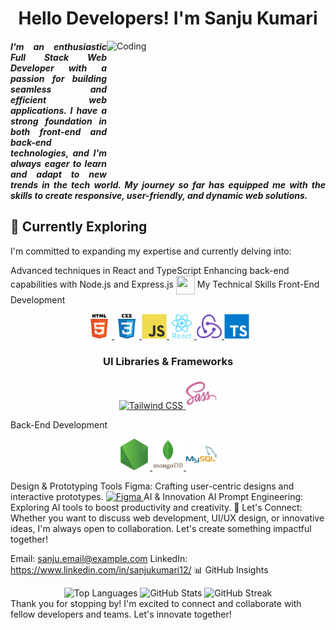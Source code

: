 <h1 align="center">Hello Developers! I'm Sanju Kumari</h1> <img align="right" height="205" alt="Coding" width="350" src="https://user-images.githubusercontent.com/74038190/221352975-94759904-aa4c-4032-a8ab-b546efb9c478.gif" /> <h5 align="justify">I'm an enthusiastic Full Stack Web Developer with a passion for building seamless and efficient web applications. I have a strong foundation in both front-end and back-end technologies, and I'm always eager to learn and adapt to new trends in the tech world. My journey so far has equipped me with the skills to create responsive, user-friendly, and dynamic web solutions.</h5>
<h2>🌱 Currently Exploring</h2>
I'm committed to expanding my expertise and currently delving into:

Advanced techniques in React and TypeScript
Enhancing back-end capabilities with Node.js and Express.js
<img src="https://user-images.githubusercontent.com/74038190/212284087-bbe7e430-757e-4901-90bf-4cd2ce3e1852.gif" width="30" height="30" align="center"/> My Technical Skills
Front-End Development
<p align="center"> <a href="https://www.w3.org/html/" rel="noreferrer"> <img src="https://raw.githubusercontent.com/devicons/devicon/master/icons/html5/html5-original-wordmark.svg" alt="HTML5" width="40" height="40"/> </a> <a href="https://developer.mozilla.org/en-US/docs/Web/CSS" rel="noreferrer"> <img src="https://raw.githubusercontent.com/devicons/devicon/master/icons/css3/css3-original-wordmark.svg" alt="CSS3" width="40" height="40"/> </a> <a href="https://developer.mozilla.org/en-US/docs/Web/JavaScript" rel="noreferrer"> <img src="https://raw.githubusercontent.com/devicons/devicon/master/icons/javascript/javascript-original.svg" alt="JavaScript" width="40" height="40"/> </a> <a href="https://reactjs.org/" rel="noreferrer"> <img src="https://raw.githubusercontent.com/devicons/devicon/master/icons/react/react-original-wordmark.svg" alt="React" width="40" height="40"/> </a> <a href="https://redux.js.org" rel="noreferrer"> <img src="https://raw.githubusercontent.com/devicons/devicon/master/icons/redux/redux-original.svg" alt="Redux" width="40" height="40"/> </a> <a href="https://www.typescriptlang.org/" rel="noreferrer"> <img src="https://raw.githubusercontent.com/devicons/devicon/master/icons/typescript/typescript-original.svg" alt="TypeScript" width="40" height="40"/> </a> </p> <h3 align="center">UI Libraries & Frameworks</h3> <p align="center"> <a href="https://tailwindcss.com/" rel="noreferrer"> <img src="https://www.vectorlogo.zone/logos/tailwindcss/tailwindcss-icon.svg" alt="Tailwind CSS" width="40" height="40"/> </a> <a href="https://sass-lang.com" rel="noreferrer"> <img src="https://raw.githubusercontent.com/devicons/devicon/master/icons/sass/sass-original.svg" alt="Sass" width="50" height="50"/> </a> </p>
Back-End Development
<p align="center"> <a href="https://nodejs.org/" rel="noreferrer"> <img src="https://raw.githubusercontent.com/devicons/devicon/master/icons/nodejs/nodejs-original.svg" alt="Node.js" width="50" height="50"/> </a> <a href="https://www.mongodb.com/" rel="noreferrer"> <img src="https://raw.githubusercontent.com/devicons/devicon/master/icons/mongodb/mongodb-original-wordmark.svg" alt="MongoDB" width="50" height="50"/> </a> <a href="https://www.mysql.com/" rel="noreferrer"> <img src="https://raw.githubusercontent.com/devicons/devicon/master/icons/mysql/mysql-original-wordmark.svg" alt="MySQL" width="50" height="50"/> </a> </p>
Design & Prototyping Tools
Figma: Crafting user-centric designs and interactive prototypes. <a href="https://www.figma.com/" rel="noreferrer"> <img src="https://www.vectorlogo.zone/logos/figma/figma-icon.svg" alt="Figma" width="30" height="30"/> </a>
AI & Innovation
AI Prompt Engineering: Exploring AI tools to boost productivity and creativity.
💬 Let's Connect:
Whether you want to discuss web development, UI/UX design, or innovative ideas, I'm always open to collaboration. Let's create something impactful together!

Email: sanju.email@example.com
LinkedIn: https://www.linkedin.com/in/sanjukumari12/
📊 GitHub Insights
<div align="center"> <img src="https://github-readme-stats.vercel.app/api/top-langs?username=sanjukumari&show_icons=true&locale=en&layout=compact&theme=tokyonight" alt="Top Languages" /> <img src="https://github-readme-stats.vercel.app/api?username=sanjukumari&show_icons=true&locale=en&theme=tokyonight" alt="GitHub Stats" /> <img src="https://github-readme-streak-stats.herokuapp.com/?user=sanjukumari&theme=tokyonight" alt="GitHub Streak" /> </div>
Thank you for stopping by! I'm excited to connect and collaborate with fellow developers and teams. Let's innovate together!

